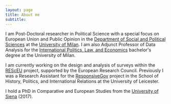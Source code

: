 ```yaml
---
layout: page
title: About me
subtitle:
---
```





I am Post-Doctoral researcher in Political Science with a special focus on European Union and Public Opinion in the [Department of Social and Political Sciences](https://www.sps.unimi.it/ecm/home) at the [University of Milan](https://www.unimi.it). I am also Adjunct Professor of Data Analysis for the [International Politics, Law, and Economics](https://iple.cdl.unimi.it/en) bachelor's degree at the University of Milan.

I am currently working on the design and analysis of surveys within the [REScEU](https://www.resceu.eu) project, supported by the European Research Council. Previously I was a Research Assistant for the [ResponsiveGov](https://www.sciencespo.fr/centre-etudes-europeennes/en/responsivegov-eu/advisory-board/) project in the School of History, Politics, and International Relations at the University of Leicester.

I hold a PhD in Comparative and European Studies from the [University of Siena](https://www.unisi.it) (2017).


